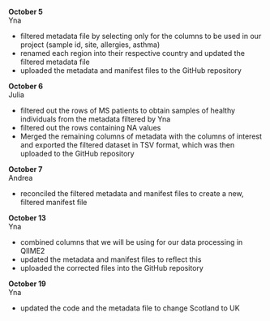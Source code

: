 **October 5** <br>
Yna <br>
- filtered metadata file by selecting only for the columns to be used in our project (sample id, site, allergies, asthma)
- renamed each region into their respective country and updated the filtered metadata file
- uploaded the metadata and manifest files to the GitHub repository

**October 6** <br>
Julia <br>
- filtered out the rows of MS patients to obtain samples of healthy individuals from the metadata filtered by Yna
- filtered out the rows containing NA values
- Merged the remaining columns of metadata with the columns of interest and exported the filtered dataset in TSV format, which was then uploaded to the GitHub repository

**October 7** <br>
Andrea <br>
- reconciled the filtered metadata and manifest files to create a new, filtered manifest file

**October 13** <br>
Yna <br>
- combined columns that we will be using for our data processing in QIIME2
- updated the metadata and manifest files to reflect this
- uploaded the corrected files into the GitHub repository

**October 19** <br>
Yna <br>
- updated the code and the metadata file to change Scotland to UK
